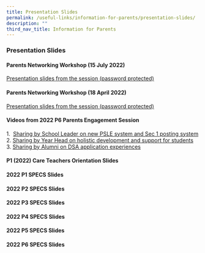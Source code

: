 ```yaml
---
title: Presentation Slides
permalink: /useful-links/information-for-parents/presentation-slides/
description: ""
third_nav_title: Information for Parents
---
```

### **Presentation Slides**
#### **Parents Networking Workshop (15 July 2022)**

[Presentation slides from the session (password protected)](https://whitesandspri.moe.edu.sg/qql/slot/u509/Parents/Information%20for%20Parents/2022/Parents%20Networking%20Workshop%2015%20July%202022.pdf)

#### **Parents Networking Workshop (18 April 2022)**

[Presentation slides from the session (password protected)](https://whitesandspri.moe.edu.sg/qql/slot/u509/2022/Presentation%20slides/18%20April%20Parents%20Networking%20Workshop/2022%20Parents%20Networking%20Workshop%20Session%201-18%20Apr%202022.pdf)

#### **Videos from 2022 P6 Parents Engagement Session**

1\.  [Sharing by School Leader on new PSLE system and Sec 1 posting system](https://whitesandspri.moe.edu.sg/qql/slot/u509/Parents/Information%20for%20Parents/Videos/PSLE%20new%20system%20and%20S1%20posting%20system%201.mp4)<br>
2\. [Sharing by Year Head on holistic development and support for students](https://whitesandspri.moe.edu.sg/qql/slot/u509/Parents/Information%20for%20Parents/Videos/Year%20Head%20Sharing%201.mp4)<br>
3\. [Sharing by Alumni on DSA application experiences](https://whitesandspri.moe.edu.sg/qql/slot/u509/Parents/Information%20for%20Parents/Videos/Alumni%20sharing%201%201.mp4)

#### **P1 (2022) Care Teachers Orientation Slides**


#### **2022 P1 SPECS Slides**


#### **2022 P2 SPECS Slides**


#### **2022 P3 SPECS Slides**


#### **2022 P4 SPECS Slides**


#### **2022 P5 SPECS Slides**


#### **2022 P6 SPECS Slides**